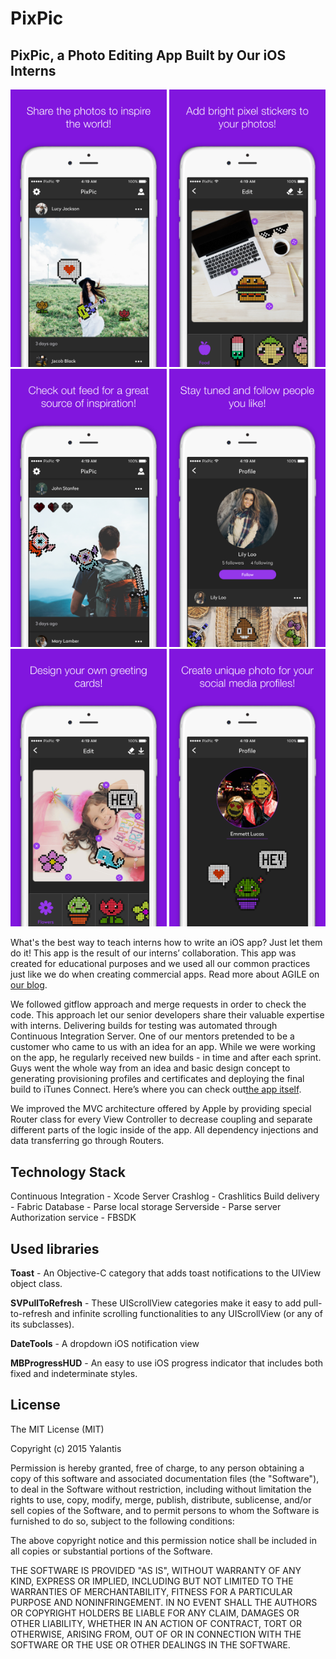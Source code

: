 # PixPic

## PixPic, a Photo Editing App Built by Our iOS Interns 

<img src="Screenshots/5.5%20Device%200.jpg" width="250" />
<img src="Screenshots/5.5%20Device%201.jpg" width="250" />
<img src="Screenshots/5.5%20Device%202.jpg" width="250" />
<img src="Screenshots/5.5%20Device%203.jpg" width="250" />
<img src="Screenshots/5.5%20Device%204.jpg" width="250" />
<img src="Screenshots/5.5%20Device%205.jpg" width="250" />

What's the best way to teach interns how to write an iOS app? Just let them do it! This app is the result of our interns’ collaboration.
This app was created for educational purposes and we used all our common practices just like we do when creating commercial apps. Read more about AGILE on [our blog](https://yalantis.com/blog/we-just-launched-pixpic-a-photo-editing-app-built-by-our-ios-interns/).

We followed gitflow approach and merge requests in order to check the code. This approach let our senior developers share their valuable expertise with interns. 
Delivering builds for testing was automated through Continuous Integration Server. One of our mentors pretended to be a customer who came to us with an idea for an app. While we were working on the app, he regularly received new builds - in time and after each sprint. Guys went the whole way from an idea and basic design concept  to generating provisioning profiles and certificates and deploying the final build to iTunes Connect.
Here’s where you can check out[the app itself](https://itunes.apple.com/us/app/pixpic-pixel-stickers-kit/id1132190990?mt=8).

We improved the MVC architecture offered by Apple by providing special Router class for every View Controller to decrease coupling and separate different parts of the logic inside of the app. All dependency injections and data transferring go through Routers.

## Technology Stack

Continuous Integration - Xcode Server
Crashlog - Crashlitics
Build delivery - Fabric
Database - Parse local storage
Serverside - Parse server
Authorization service - FBSDK

## Used libraries

**Toast** - An Objective-C category that adds toast notifications to the UIView object class.

**SVPullToRefresh** - These UIScrollView categories make it easy to add pull-to-refresh and infinite scrolling functionalities to any UIScrollView (or any of its subclasses).

**DateTools** - A dropdown iOS notification view 

**MBProgressHUD** - An easy to use iOS progress indicator that includes both fixed and indeterminate styles.

License
----------------

The MIT License (MIT)

Copyright (c) 2015 Yalantis

Permission is hereby granted, free of charge, to any person obtaining a copy
of this software and associated documentation files (the "Software"), to deal
in the Software without restriction, including without limitation the rights
to use, copy, modify, merge, publish, distribute, sublicense, and/or sell
copies of the Software, and to permit persons to whom the Software is
furnished to do so, subject to the following conditions:

The above copyright notice and this permission notice shall be included in all
copies or substantial portions of the Software.

THE SOFTWARE IS PROVIDED "AS IS", WITHOUT WARRANTY OF ANY KIND, EXPRESS OR
IMPLIED, INCLUDING BUT NOT LIMITED TO THE WARRANTIES OF MERCHANTABILITY,
FITNESS FOR A PARTICULAR PURPOSE AND NONINFRINGEMENT. IN NO EVENT SHALL THE
AUTHORS OR COPYRIGHT HOLDERS BE LIABLE FOR ANY CLAIM, DAMAGES OR OTHER
LIABILITY, WHETHER IN AN ACTION OF CONTRACT, TORT OR OTHERWISE, ARISING FROM,
OUT OF OR IN CONNECTION WITH THE SOFTWARE OR THE USE OR OTHER DEALINGS IN THE
SOFTWARE.
